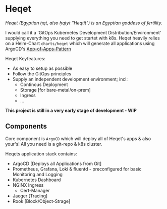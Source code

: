 # Heqet

*Heqet (Egyptian ḥqt, also ḥqtyt "Heqtit") is an Egyptian goddess of fertility.*

I would call it a 'GitOps Kubernetes Development Distribution/Environment' supplying everything you need to get startet with k8s. Heqet heavily relies on a Helm-Chart `charts/heqet` which will generate all applications using ArgoCD's [App-of-Apps-Pattern](https://argoproj.github.io/argo-cd/operator-manual/cluster-bootstrapping/)

Heqet Keyfeatures:
 * As easy to setup as possible
 * Follow the GitOps principles
 * Supply an independent development environment; incl:
   * Continous Deployment
   * Storage [for bare-metal/on-prem]
   * Ingress
   * ... 

**This project is still in a very early stage of development - WIP**

## Components

Core component is `ArgoCD` which will deploy all of Heqet's apps & also your's! All you need is a git-repo & k8s cluster.

Heqets application stack contains:
  * ArgoCD [Deploys all Applications from Git]
  * Prometheus, Grafana, Loki & fluentd - preconfigured for basic Monitoring and Logging
  * Kubernetes Dashboard
  * NGINX Ingress
    * Cert-Manager
  * Jaeger [Tracing]
  * Rook [Block/Object-Strage]
